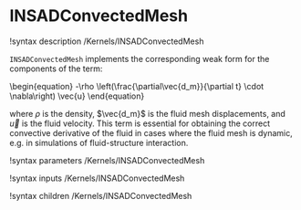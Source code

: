 # INSADConvectedMesh

!syntax description /Kernels/INSADConvectedMesh

`INSADConvectedMesh` implements the corresponding weak form for the components of
the term:

\begin{equation}
-\rho \left(\frac{\partial\vec{d_m}}{\partial t} \cdot \nabla\right) \vec{u}
\end{equation}

where $\rho$ is the density, $\vec{d_m}$ is the fluid mesh displacements, and
$\vec{u}$ is the fluid velocity. This term is essential for obtaining the
correct convective derivative of the fluid in cases where the fluid mesh is
dynamic, e.g. in simulations of fluid-structure interaction.

!syntax parameters /Kernels/INSADConvectedMesh

!syntax inputs /Kernels/INSADConvectedMesh

!syntax children /Kernels/INSADConvectedMesh
